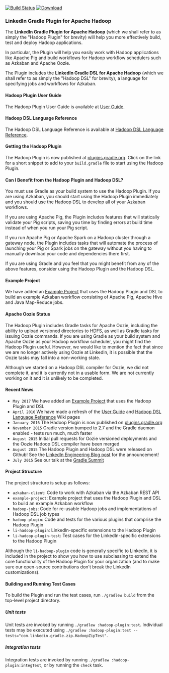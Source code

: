 <!--
Copyright 2015 LinkedIn Corp.

Licensed under the Apache License, Version 2.0 (the "License"); you may not
use this file except in compliance with the License. You may obtain a copy of
the License at

http://www.apache.org/licenses/LICENSE-2.0

Unless required by applicable law or agreed to in writing, software
distributed under the License is distributed on an "AS IS" BASIS, WITHOUT
WARRANTIES OR CONDITIONS OF ANY KIND, either express or implied. See the
License for the specific language governing permissions and limitations under
the License.
-->

[![Build Status](https://travis-ci.org/linkedin/linkedin-gradle-plugin-for-apache-hadoop.svg?branch=master)](https://travis-ci.org/linkedin/linkedin-gradle-plugin-for-apache-hadoop) [![Download](https://api.bintray.com/packages/convexquad/maven/linkedin-gradle-plugin-for-apache-hadoop/images/download.svg)](https://bintray.com/convexquad/maven/linkedin-gradle-plugin-for-apache-hadoop/_latestVersion)

### LinkedIn Gradle Plugin for Apache Hadoop

The **LinkedIn Gradle Plugin for Apache Hadoop** (which we shall refer to as simply the
"Hadoop Plugin" for brevity) will help you more effectively build, test and deploy Hadoop
applications.

In particular, the Plugin will help you easily work with Hadoop applications like Apache Pig and
build workflows for Hadoop workflow schedulers such as Azkaban and Apache Oozie.

The Plugin includes the **LinkedIn Gradle DSL for Apache Hadoop** (which we shall refer to as simply
the "Hadoop DSL" for brevity), a language for specifying jobs and workflows for Azkaban.

#### Hadoop Plugin User Guide

The Hadoop Plugin User Guide is available at [User Guide](https://github.com/linkedin/linkedin-gradle-plugin-for-apache-hadoop/wiki/User-Guide).

#### Hadoop DSL Language Reference

The Hadoop DSL Language Reference is available at [Hadoop DSL Language Reference](https://github.com/linkedin/linkedin-gradle-plugin-for-apache-hadoop/wiki/Hadoop-DSL-Language-Reference).

#### Getting the Hadoop Plugin

The Hadoop Plugin is now published at [plugins.gradle.org](https://plugins.gradle.org/plugin/com.linkedin.gradle.hadoop.HadoopPlugin).
Click on the link for a short snippet to add to your `build.gradle` file to start using the Hadoop
Plugin.

#### Can I Benefit from the Hadoop Plugin and Hadoop DSL?

You must use Gradle as your build system to use the Hadoop Plugin. If you are using Azkaban, you
should start using the Hadoop Plugin immediately and you should use the Hadoop DSL to develop all
of your Azkaban workflows.

If you are using Apache Pig, the Plugin includes features that will statically validate your Pig
scripts, saving you time by finding errors at build time instead of when you run your Pig script.

If you run Apache Pig or Apache Spark on a Hadoop cluster through a gateway node, the Plugin
includes tasks that will automate the process of launching your Pig or Spark jobs on the gateway
without you having to manually download your code and dependencies there first.

If you are using Gradle and you feel that you might benefit from any of the above features,
consider using the Hadoop Plugin and the Hadoop DSL.

#### Example Project

We have added an [Example Project](https://github.com/linkedin/linkedin-gradle-plugin-for-apache-hadoop/tree/master/example-project)
that uses the Hadoop Plugin and DSL to build an example Azkaban workflow consisting of Apache Pig,
Apache Hive and Java Map-Reduce jobs.

#### Apache Oozie Status

The Hadoop Plugin includes Gradle tasks for Apache Oozie, including the ability to upload versioned
directories to HDFS, as well as Gradle tasks for issuing Oozie commands. If you are using Gradle as
your build system and Apache Oozie as your Hadoop workflow scheduler, you might find the Hadoop
Plugin useful. However, we would like to mention the fact that since we are no longer actively using
Oozie at LinkedIn, it is possible that the Oozie tasks may fall into a non-working state.

Although we started on a Hadoop DSL compiler for Oozie, we did not complete it, and it is currently
not in a usable form. We are not currently working on it and it is unlikely to be completed.

#### Recent News

  * `May 2017` We have added an [Example Project](https://github.com/linkedin/linkedin-gradle-plugin-for-apache-hadoop/tree/master/example-project) that uses the Hadoop Plugin and DSL
  * `April 2016` We have made a refresh of the [User Guide](https://github.com/linkedin/linkedin-gradle-plugin-for-apache-hadoop/wiki/User-Guide) and [Hadoop DSL Language Reference](https://github.com/linkedin/linkedin-gradle-plugin-for-apache-hadoop/wiki/Hadoop-DSL-Language-Reference) Wiki pages
  * `January 2016` The Hadoop Plugin is now published on [plugins.gradle.org](https://plugins.gradle.org/plugin/com.linkedin.gradle.hadoop.HadoopPlugin)
  * `November 2015` Gradle version bumped to 2.7 and the Gradle daemon enabled - tests run much, much faster
  * `August 2015` Initial pull requests for Oozie versioned deployments and the Oozie Hadoop DSL compiler have been merged
  * `August 2015` The Hadoop Plugin and Hadoop DSL were released on Github! See the [LinkedIn Engineering Blog post](https://engineering.linkedin.com/hadoop/open-sourcing-linkedin-gradle-plugin-and-dsl-apache-hadoop) for the announcement!
  * `July 2015` See our talk at the [Gradle Summit](https://www.youtube.com/watch?v=51NzDgxHr4I)

#### Project Structure

The project structure is setup as follows:

  * `azkaban-client`: Code to work with Azkaban via the Azkaban REST API
  * `example-project`: Example project that uses the Hadoop Plugin and DSL to build an example Azkaban workflow
  * `hadoop-jobs`: Code for re-usable Hadoop jobs and implementations of Hadoop DSL job types 
  * `hadoop-plugin`: Code and tests for the various plugins that comprise the Hadoop Plugin
  * `li-hadoop-plugin`: LinkedIn-specific extensions to the Hadoop Plugin
  * `li-hadoop-plugin-test`: Test cases for the LinkedIn-specific extensions to the Hadoop Plugin

Although the `li-hadoop-plugin` code is generally specific to LinkedIn, it is included in the
project to show you how to use subclassing to extend the core functionality of the Hadoop Plugin for your
organization (and to make sure our open-source contributions don't break the LinkedIn customizations).

#### Building and Running Test Cases

To build the Plugin and run the test cases, run `./gradlew build` from the top-level project directory.

##### Unit tests

Unit tests are invoked by running `./gradlew :hadoop-plugin:test`.  Individual tests may be executed using 
`./gradlew :hadoop-plugin:test --tests="com.linkedin.gradle.zip.HadoopZipTest"`.

##### Integration tests

Integration tests are invoked by running `./gradlew :hadoop-plugin:integTest`, or by running the `check` task.